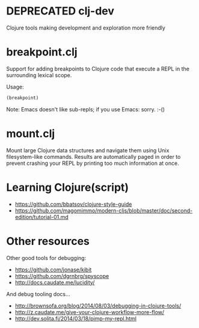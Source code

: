 # **DEPRECATED** clj-dev

Clojure tools making development and exploration more friendly

# breakpoint.clj

Support for adding breakpoints to Clojure code that execute a REPL in the surrounding lexical scope.

Usage:

```clojure
(breakpoint)
```

Note: Emacs doesn't like sub-repls; if you use Emacs: sorry. :-()


# mount.clj

Mount large Clojure data structures and navigate them using Unix filesystem-like commands.  Results are automatically paged in order to prevent crashing your REPL by printing too much information at once.

# Learning Clojure(script)

* https://github.com/bbatsov/clojure-style-guide
* https://github.com/magomimmo/modern-cljs/blob/master/doc/second-edition/tutorial-01.md


# Other resources

Other good tools for debugging:

* https://github.com/jonase/kibit
* https://github.com/dgrnbrg/spyscope
* http://docs.caudate.me/lucidity/

And debug tooling docs...

* http://brownsofa.org/blog/2014/08/03/debugging-in-clojure-tools/
* http://z.caudate.me/give-your-clojure-workflow-more-flow/
* http://dev.solita.fi/2014/03/18/pimp-my-repl.html
